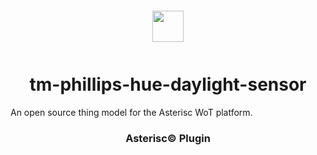 <div align="center">
  <a href="https://asterisc.io" target="_blank" >
    <img height="50" src="src/assets/icon.svg" style="margin: 12px 0px">
  </a>

  <h1>tm-phillips-hue-daylight-sensor</h1>
</div>

An open source thing model for the Asterisc WoT platform.

<div align="center">
  <h3>Asterisc© Plugin</h3>
</div>
